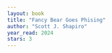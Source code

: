 ```yaml
---
layout: book
title: "Fancy Bear Goes Phising"
author: "Scott J. Shapiro"
year_read: 2024
stars: 3
---
```


